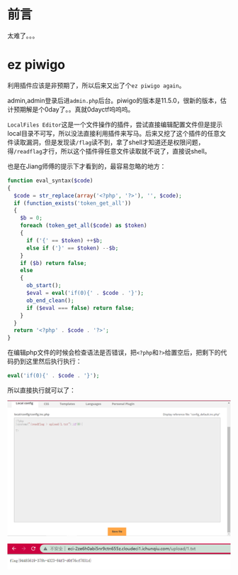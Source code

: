# 前言

太难了。。。





# ez piwigo

利用插件应该是非预期了，所以后来又出了个`ez piwigo again`。

admin,admin登录后进`admin.php`后台。piwigo的版本是11.5.0，很新的版本，估计预期解是个0day了。。真就0dayctf呜呜呜。

`LocalFiles Editor`这是一个文件操作的插件，尝试直接编辑配置文件但是提示local目录不可写，所以没法直接利用插件来写马。后来又挖了这个插件的任意文件读取漏洞，但是发现读`/flag`读不到，拿了shell才知道还是权限问题，得`/readflag`才行，所以这个插件得任意文件读取就不说了，直接说shell。

也是在Jiang师傅的提示下才看到的，最容易忽略的地方：

```php
function eval_syntax($code)
{
  $code = str_replace(array('<?php', '?>'), '', $code);
  if (function_exists('token_get_all'))
  {
    $b = 0;
    foreach (token_get_all($code) as $token)
    {
      if ('{' == $token) ++$b;
      else if ('}' == $token) --$b;
    }
    if ($b) return false;
    else
    {
      ob_start();
      $eval = eval('if(0){' . $code . '}');
      ob_end_clean();
      if ($eval === false) return false;
    }
  }
  return '<?php' . $code . '?>';
}
```

在编辑php文件的时候会检查语法是否错误，把`<?php`和`?>`给置空后，把剩下的代码扔到这里然后执行执行：

```php
eval('if(0){' . $code . '}');
```

所以直接执行就可以了：

![image-20210829132419457](WMCTF-2021-Web.assets/image-20210829132419457.png)



![image-20210829132437559](WMCTF-2021-Web.assets/image-20210829132437559.png)

